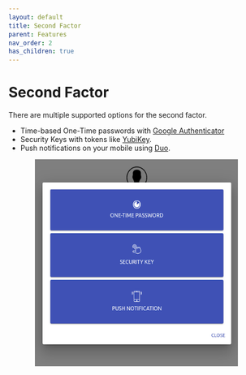 ```yaml
---
layout: default
title: Second Factor
parent: Features
nav_order: 2
has_children: true
---
```


# Second Factor

There are multiple supported options for the second factor.

* Time-based One-Time passwords with [Google Authenticator]
* Security Keys with tokens like [YubiKey].
* Push notifications on your mobile using [Duo].

<p align="center">
  <img src="../../images/2FA-METHODS.png" width="400">
</p>


[Duo]: https://duo.com/
[YubiKey]: https://www.yubico.com/products/yubikey-hardware/yubikey4/
[Google Authenticator]: https://google-authenticator.com/